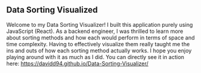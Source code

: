 ## Data Sorting Visualized
Welcome to my Data Sorting Visualizer! I built this application purely using JavaScript (React). As a backend engineer, I was thrilled to learn more about sorting methods and how each would perform in terms of space and time complexity. Having to effectively visualize them really taught me the ins and outs of how each sorting method actually works. I hope you enjoy playing around with it as much as I did. You can directly see it in action here: https://davidd94.github.io/Data-Sorting-Visualizer/